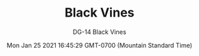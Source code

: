 ---
category: "wall_covering"
date: "Mon Jan 25 2021 16:45:29 GMT-0700 (Mountain Standard Time)"
description: "null"
designer: "Doug Glovaski"
href: "https://www.areaenvironments.com/doug-glovaski"
image_primary: "./img/DG+Black+Vines+Art.jpg"
image_secondary: "./img/DG-Black+Vines+Interior.jpg"
image_thumb: "./img/Doug+Glovaski.png"
manufacturer: "Area Environments"
slug: "/manufacturers/area_environments/wall_covering/black_vines"
subtitle: "DG-14 Black Vines"
tags:
  - "area_environments"
  - "wall_covering"
title: "Black Vines"
---